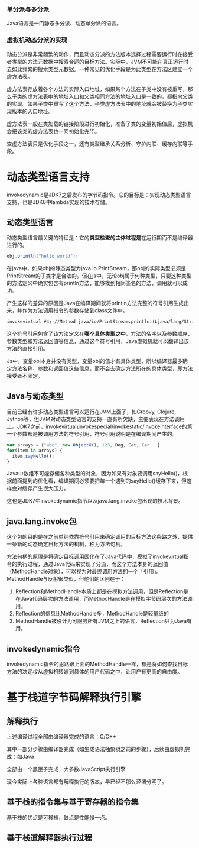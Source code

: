 ### 单分派与多分派

Java语言是一门静态多分派、动态单分派的语言。

### 虚拟机动态分派的实现

动态分派是非常频繁的动作，而且动态分派的方法版本选择过程需要运行时在接受者类型的方法元数据中搜索合适的目标方法。实际中，JVM不可能在真正运行时去如此频繁的搜索类型元数据。一种常见的优化手段是为此类型在方法区建立一个虚方法表。

虚方法表存放着各个方法的实际入口地址，如果某个方法在子类中没有被重写，那么子类的虚方法表中的地址入口和父类相同方法的地址入口是一致的，都指向父类的实现。如果子类中重写了这个方法，子类虚方法表中的地址就会被替换为子类实现版本的入口地址。


虚方法表一般在类加载的链接阶段进行初始化，准备了类的变量初始值后，虚拟机会把该类的虚方法表也一同初始化完毕。

查虚方法表只是优化手段之一，还有类型继承关系分析、守护内联、缓存内联等手段。

# 动态类型语言支持

invokedynamic是JDK7之后发布的字节码指令。它的目标是：实现动态类型语言支持，也是JDK8中lambda实现的技术存储。


## 动态类型语言

动态类型语言最关键的特征是：它的**类型检查的主体过程是**在运行期而不是编译器进行的。

```java
obj.println("hello world");
```

在java中，如果obj的静态类型为java.io.PrintStream，那obj的实际类型必须是PrintStream的子类才是合法的。但在js中，无论obj属于何种类型，只要这种类型的方法定义中确实包含有println方法，能够找到相同签名的方法，调用就可以成功。

产生这样的差异的原因是Java在编译期间就将println方法完整的符号引用生成出来，并作为方法调用指令的参数存储到class文件中。

```latex
invokevirtual #4; //Method java/io/PrintStream.println:(Ljava/lang/String;)V
```

这个符号引用包含了该方法定义在**哪个具体类型之中**，方法的名字以及参数顺序、参数类型和方法返回值等信息，通过这个符号引用，Java虚拟机就可以翻译出该方法的直接引用。

Js中，变量obj本身并没有类型，变量obj的值才有具体类型，所以编译器最多确定方法名称、参数和返回值这些信息，而不会去确定方法所在的具体类型，即方法接受者不固定。

## Java与动态类型

目前已经有许多动态类型语言可以运行在JVM上面了，如Groovy, Clojure, Jython等，但JVM对动态类型语言的支持一直有所欠缺，主要表现在方法调用上。JDK7之前，invokevirtual\invokespecial/invokestatic/invokeinterface的第一个参数都是被调用方法的符号引用，符号引用说明是在编译期间产生的。



```javascript
var arrays = {"abc", new ObjectX(), 123, Dog, Cat, Car...}
for(item in arrays) {
  item.sayHello();
}
```

Java中数组不可能存储各种类型的对象，因为如果有对象要调用sayHello()，根据前面提到的优化看，编译期间必须要把每一个遇到的sayHello()缓存下来，但这样会对缓存产生很大压力。

这也是JDK7中invokedynamic指令以及java.lang.invoke包出现的技术背景。

## java.lang.invoke包

这个包的目的是在之前单纯依靠符号引用来确定调用的目标方法这条路之外，提供一条新的动态确定目标方法的机制，称为方法句柄。

方法句柄的原理是将确定目标调用固化在了Java代码中，模拟了invokevirtual指令的执行过程，通过Java代码来实现了分派，而这个方法本身的返回值（MethodHandle对象），可以视为对最终调用方法的一个「引用」。MethodHandle与反射很类似，但他们的区别在于：

1. Reflection和MethodHandle本质上都是在模拟方法调用，但是Reflection是在Java代码层次的方法调用，而MethodHandle是在模拟字节码层次的方法调用。
2. Reflection的信息比MethodHandle多，MethodHandle是轻量级的
3. MethodHandle被设计为可服务所有JVM之上的语言，Reflection只为Java有用。

## invokedynamic指令



invokedynamic指令的思路跟上面的MethodHandle一样，都是将如何查找目标方法的决定权从虚拟机转嫁到具体的用户代码之中，让用户有更高的自由度。



# 基于栈道字节码解释执行引擎


## 解释执行


上述编译过程全部由编译器完成的语言：C/C++

其中一部分步骤由编译器完成（如生成语法抽象树之前的步骤），后续由虚拟机完成：如Java

全部由一个黑匣子完成：大多数JavaScript执行引擎



现今实际上各种语言都有解释执行的版本，早已经不那么泾渭分明了。

## 基于栈的指令集与基于寄存器的指令集

基于栈的优点是可移植，缺点是性能慢一点。

## 基于栈道解释器执行过程

